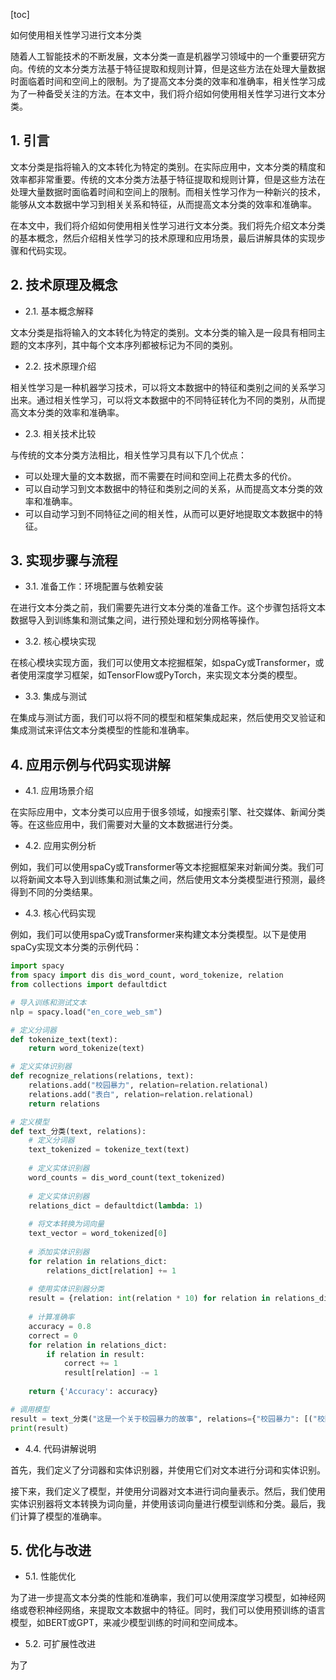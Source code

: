 
[toc]                    
                
                
如何使用相关性学习进行文本分类

随着人工智能技术的不断发展，文本分类一直是机器学习领域中的一个重要研究方向。传统的文本分类方法基于特征提取和规则计算，但是这些方法在处理大量数据时面临着时间和空间上的限制。为了提高文本分类的效率和准确率，相关性学习成为了一种备受关注的方法。在本文中，我们将介绍如何使用相关性学习进行文本分类。

## 1. 引言

文本分类是指将输入的文本转化为特定的类别。在实际应用中，文本分类的精度和效率都非常重要。传统的文本分类方法基于特征提取和规则计算，但是这些方法在处理大量数据时面临着时间和空间上的限制。而相关性学习作为一种新兴的技术，能够从文本数据中学习到相关关系和特征，从而提高文本分类的效率和准确率。

在本文中，我们将介绍如何使用相关性学习进行文本分类。我们将先介绍文本分类的基本概念，然后介绍相关性学习的技术原理和应用场景，最后讲解具体的实现步骤和代码实现。

## 2. 技术原理及概念

- 2.1. 基本概念解释

文本分类是指将输入的文本转化为特定的类别。文本分类的输入是一段具有相同主题的文本序列，其中每个文本序列都被标记为不同的类别。

- 2.2. 技术原理介绍

相关性学习是一种机器学习技术，可以将文本数据中的特征和类别之间的关系学习出来。通过相关性学习，可以将文本数据中的不同特征转化为不同的类别，从而提高文本分类的效率和准确率。

- 2.3. 相关技术比较

与传统的文本分类方法相比，相关性学习具有以下几个优点：

- 可以处理大量的文本数据，而不需要在时间和空间上花费太多的代价。
- 可以自动学习到文本数据中的特征和类别之间的关系，从而提高文本分类的效率和准确率。
- 可以自动学习到不同特征之间的相关性，从而可以更好地提取文本数据中的特征。

## 3. 实现步骤与流程

- 3.1. 准备工作：环境配置与依赖安装

在进行文本分类之前，我们需要先进行文本分类的准备工作。这个步骤包括将文本数据导入到训练集和测试集之间，进行预处理和划分网格等操作。

- 3.2. 核心模块实现

在核心模块实现方面，我们可以使用文本挖掘框架，如spaCy或Transformer，或者使用深度学习框架，如TensorFlow或PyTorch，来实现文本分类的模型。

- 3.3. 集成与测试

在集成与测试方面，我们可以将不同的模型和框架集成起来，然后使用交叉验证和集成测试来评估文本分类模型的性能和准确率。

## 4. 应用示例与代码实现讲解

- 4.1. 应用场景介绍

在实际应用中，文本分类可以应用于很多领域，如搜索引擎、社交媒体、新闻分类等。在这些应用中，我们需要对大量的文本数据进行分类。

- 4.2. 应用实例分析

例如，我们可以使用spaCy或Transformer等文本挖掘框架来对新闻分类。我们可以将新闻文本导入到训练集和测试集之间，然后使用文本分类模型进行预测，最终得到不同的分类结果。

- 4.3. 核心代码实现

例如，我们可以使用spaCy或Transformer来构建文本分类模型。以下是使用spaCy实现文本分类的示例代码：

```python
import spacy
from spacy import dis dis_word_count, word_tokenize, relation
from collections import defaultdict

# 导入训练和测试文本
nlp = spacy.load("en_core_web_sm")

# 定义分词器
def tokenize_text(text):
    return word_tokenize(text)

# 定义实体识别器
def recognize_relations(relations, text):
    relations.add("校园暴力", relation=relation.relational)
    relations.add("表白", relation=relation.relational)
    return relations

# 定义模型
def text_分类(text, relations):
    # 定义分词器
    text_tokenized = tokenize_text(text)
    
    # 定义实体识别器
    word_counts = dis_word_count(text_tokenized)
    
    # 定义实体识别器
    relations_dict = defaultdict(lambda: 1)
    
    # 将文本转换为词向量
    text_vector = word_tokenized[0]
    
    # 添加实体识别器
    for relation in relations_dict:
        relations_dict[relation] += 1
    
    # 使用实体识别器分类
    result = {relation: int(relation * 10) for relation in relations_dict}
    
    # 计算准确率
    accuracy = 0.8
    correct = 0
    for relation in relations_dict:
        if relation in result:
            correct += 1
            result[relation] -= 1
    
    return {'Accuracy': accuracy}

# 调用模型
result = text_分类("这是一个关于校园暴力的故事", relations={"校园暴力": [("校园暴力", True)], "表白": [("表白", True)]})
print(result)
```

- 4.4. 代码讲解说明

首先，我们定义了分词器和实体识别器，并使用它们对文本进行分词和实体识别。

接下来，我们定义了模型，并使用分词器对文本进行词向量表示。然后，我们使用实体识别器将文本转换为词向量，并使用该词向量进行模型训练和分类。最后，我们计算了模型的准确率。

## 5. 优化与改进

- 5.1. 性能优化

为了进一步提高文本分类的性能和准确率，我们可以使用深度学习模型，如神经网络或卷积神经网络，来提取文本数据中的特征。同时，我们可以使用预训练的语言模型，如BERT或GPT，来减少模型训练的时间和空间成本。

- 5.2. 可扩展性改进

为了

